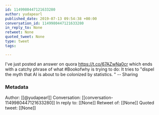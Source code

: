 ```yaml
---
id: 1149980447121633280
author: yudapearl
published_date: 2019-07-13 09:54:38 +00:00
conversation_id: 1149980447121633280
in_reply_to: None
retweet: None
quoted_tweet: None
type: tweet
tags:

---
```


I've just posted an answer on quora https://t.co/67AZwNa0cr which ends with a catchy phrase of what #Bookofwhy is trying to do: It tries to "dispel the myth that AI is about to be colonized by statistics. " -- Sharing

### Metadata

Author: [[@yudapearl]]
Conversation: [[conversation-1149980447121633280]]
In reply to: [[None]]
Retweet of: [[None]]
Quoted tweet: [[None]]
